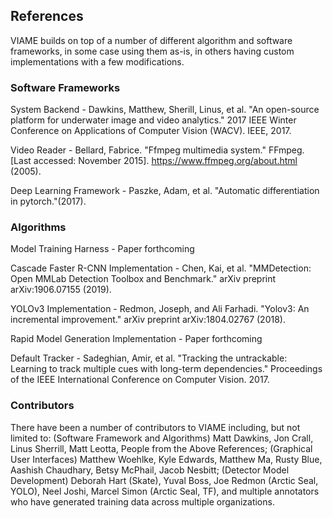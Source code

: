 
References
----------

VIAME builds on top of a number of different algorithm and software frameworks,
in some case using them as-is, in others having custom implementations with a
few modifications.


### Software Frameworks

System Backend - Dawkins, Matthew, Sherill, Linus, et al. "An open-source platform for
underwater image and video analytics." 2017 IEEE Winter Conference on
Applications of Computer Vision (WACV). IEEE, 2017.

Video Reader - Bellard, Fabrice. "Ffmpeg multimedia system." FFmpeg.
[Last accessed: November 2015]. https://www.ffmpeg.org/about.html (2005).

Deep Learning Framework - Paszke, Adam, et al. "Automatic differentiation in
pytorch."(2017).


### Algorithms

Model Training Harness - Paper forthcoming

Cascade Faster R-CNN Implementation - Chen, Kai, et al. "MMDetection: Open
MMLab Detection Toolbox and Benchmark." arXiv preprint arXiv:1906.07155 (2019).

YOLOv3 Implementation - Redmon, Joseph, and Ali Farhadi. "Yolov3: An
incremental improvement." arXiv preprint arXiv:1804.02767 (2018).

Rapid Model Generation Implementation - Paper forthcoming

Default Tracker - Sadeghian, Amir, et al. "Tracking the untrackable: Learning
to track multiple cues with long-term dependencies." Proceedings of the IEEE
International Conference on Computer Vision. 2017.

### Contributors

There have been a number of contributors to VIAME including, but not
limited to:
(Software Framework and Algorithms) Matt Dawkins, Jon Crall,
Linus Sherrill, Matt Leotta, People from the Above References;
(Graphical User Interfaces) Matthew Woehlke, Kyle Edwards, Matthew Ma,
Rusty Blue, Aashish Chaudhary, Betsy McPhail, Jacob Nesbitt;
(Detector Model Development) Deborah Hart (Skate), Yuval Boss, Joe
Redmon (Arctic Seal, YOLO), Neel Joshi, Marcel Simon (Arctic Seal, TF),
and multiple annotators who have generated training data across multiple
organizations.
